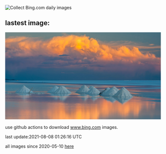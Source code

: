 ![Collect Bing.com daily images](https://github.com/counter2015/bing-daily-images/workflows/Collect%20Bing.com%20daily%20images/badge.svg)
## lastest image:
![](images/SaltCones.jpg)

use github actions to download www.bing.com images.

last update:2021-08-08 01:26:16 UTC

all images since 2020-05-10 [here](https://github.com/counter2015/bing-daily-images/tree/master/images) 
